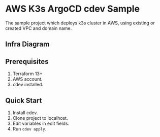# AWS K3s ArgoCD cdev Sample

The sample project which deploys k3s cluster in AWS, using existing or created VPC and domain name.

## Infra Diagram


## Prerequisites

1. Terraform 13+
2. AWS account.
3. cdev installed.

## Quick Start

1. Install cdev.
2. Clone project to localhost.
3. Edit variables in edit fields.
4. Run `cdev apply`.
